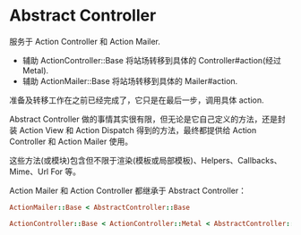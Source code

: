 # Abstract Controller

服务于 Action Controller 和 Action Mailer.

- 辅助 ActionController::Base 将站场转移到具体的 Controller#action(经过 Metal).
- 辅助 ActionMailer::Base 将站场转移到具体的 Mailer#action.

准备及转移工作在之前已经完成了，它只是在最后一步，调用具体 action.

Abstract Controller 做的事情其实很有限，但无论是它自己定义的方法，还是封装 Action View 和 Action Dispatch 得到的方法，最终都提供给 Action Controller 和 Action Mailer 使用。

这些方法(或模块)包含但不限于渲染(模板或局部模板)、Helpers、Callbacks、Mime、Url For 等。

Action Mailer 和 Action Controller 都继承于 Abstract Controller：

```ruby
ActionMailer::Base < AbstractController::Base

ActionController::Base < ActionController::Metal < AbstractController::Base
```
